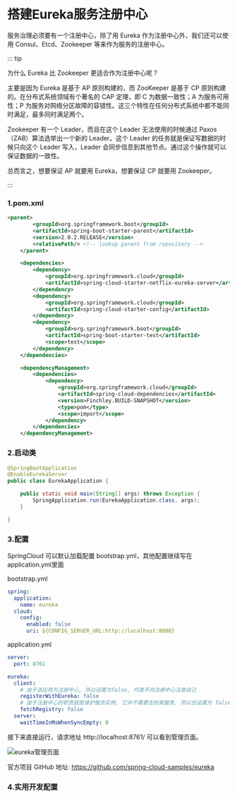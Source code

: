 # 搭建Eureka服务注册中心

服务治理必须要有一个注册中心，除了用 Eureka 作为注册中心外，我们还可以使用 Consul、Etcd、Zookeeper 等来作为服务的注册中心。

::: tip

为什么 Eureka 比 Zookeeper 更适合作为注册中心呢？

主要是因为 Eureka 是基于 AP 原则构建的，而 ZooKeeper 是基于 CP 原则构建的。在分布式系统领域有个著名的 CAP 定理，即 C 为数据一致性；A 为服务可用性；P 为服务对网络分区故障的容错性。这三个特性在任何分布式系统中都不能同时满足，最多同时满足两个。

 Zookeeper 有一个 Leader，而且在这个 Leader 无法使用的时候通过 Paxos（ZAB）算法选举出一个新的 Leader。这个 Leader 的任务就是保证写数据的时候只向这个 Leader 写入，Leader 会同步信息到其他节点。通过这个操作就可以保证数据的一致性。

总而言之，想要保证 AP 就要用 Eureka，想要保证 CP 就要用 Zookeeper。  

:::

### 1.pom.xml

```xml
<parent>
		<groupId>org.springframework.boot</groupId>
		<artifactId>spring-boot-starter-parent</artifactId>
		<version>2.0.2.RELEASE</version>
		<relativePath/> <!-- lookup parent from repository -->
	</parent>

	<dependencies>
		<dependency>
			<groupId>org.springframework.cloud</groupId>
			<artifactId>spring-cloud-starter-netflix-eureka-server</artifactId>
		</dependency>
		<dependency>
			<groupId>org.springframework.cloud</groupId>
			<artifactId>spring-cloud-starter-config</artifactId>
		</dependency>
		<dependency>
			<groupId>org.springframework.boot</groupId>
			<artifactId>spring-boot-starter-test</artifactId>
			<scope>test</scope>
		</dependency>
	</dependencies>

	<dependencyManagement>
		<dependencies>
			<dependency>
				<groupId>org.springframework.cloud</groupId>
				<artifactId>spring-cloud-dependencies</artifactId>
				<version>Finchley.BUILD-SNAPSHOT</version>
				<type>pom</type>
				<scope>import</scope>
			</dependency>
		</dependencies>
	</dependencyManagement>
```

### 2.启动类

```java {2}
@SpringBootApplication
@EnableEurekaServer
public class EurekaApplication {

	public static void main(String[] args) throws Exception {
		SpringApplication.run(EurekaApplication.class, args);
	}

}
```

### 3.配置

SpringCloud 可以默认加载配置 bootstrap.yml，其他配置继续写在 application.yml里面

bootstrap.yml

```yml {3}
spring:
  application:
    name: eureka
  cloud:
    config:
      enabled: false
      uri: ${CONFIG_SERVER_URL:http://localhost:8888}
```

application.yml

```yml
server:
  port: 8761

eureka:
  client:
    # 由于该应用为注册中心, 所以设置为false, 代表不向注册中心注册自己
    registerWithEureka: false
    # 由于注册中心的职责就是维护服务实例, 它并不需要去检索服务, 所以也设置为 false
    fetchRegistry: false
  server:
    waitTimeInMsWhenSyncEmpty: 0
```



接下来直接运行，请求地址 http://localhost:8761/ 可以看到管理页面。

![eureka管理页面](https://i.loli.net/2021/02/13/dAmarpHSGsZ4v9e.png)

官方项目 GitHub 地址: https://github.com/spring-cloud-samples/eureka

### 4.实用开发配置